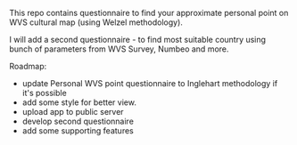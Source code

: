 This repo contains questionnaire to find your approximate personal point on WVS cultural map (using Welzel methodology).

I will add a second questionnaire - to find most suitable country using bunch of parameters from WVS Survey, Numbeo and more.

Roadmap:

- update Personal WVS point questionnaire to Inglehart methodology if it's possible
- add some style for better view.
- upload app to public server
- develop second questionnaire
- add some supporting features